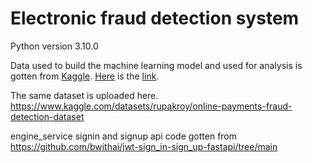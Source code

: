 # Electronic fraud detection system

Python version 3.10.0

Data used to build the machine learning model and used for analysis is gotten from [Kaggle](https://www.kaggle.com/datasets/kornilovag94/payment-systems-transactions-synthetic-dataset). [Here](https://www.kaggle.com/datasets/kornilovag94/payment-systems-transactions-synthetic-dataset) is the [link](https://www.kaggle.com/datasets/kornilovag94/payment-systems-transactions-synthetic-dataset).

The same dataset is uploaded here. https://www.kaggle.com/datasets/rupakroy/online-payments-fraud-detection-dataset

engine_service signin and signup api code gotten from https://github.com/bwithai/jwt-sign_in-sign_up-fastapi/tree/main